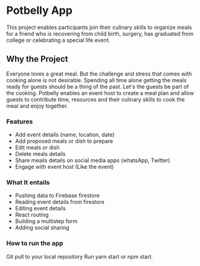 # Potbelly App

This project enables participants join their culinary skills to organize meals for  a friend who is recovering from child birth, surgery,
has graduated from college or celebrating a special life event. 

## Why the Project 
Everyone loves a great meal. But the challenge and stress that comes with cooking alone is not desirable.
Spending all time alone getting the meals ready for guests should be a thing of the past. Let's the guests be part of the cooking.
Potbelly enables an event host to create a meal plan and allow guests to contribute time, resources and their culinary
skills to cook the meal and enjoy together. 

### Features 
- Add event details (name, location, date)
- Add proposed meals or dish to prepare
- Edit meals or dish
- Delete meals details
- Share meails details on social media apps (whatsApp, Twitter)
- Engage with event host (Like the event)

### What It entails
- Pushing data to  Firebase firestore
- Reading event details from firestore
- Editing event details
- React routing 
- Building a multistep form
- Adding social sharing

### How to run the app
Git pull to your local repository 
Run yarn start or npm start.



